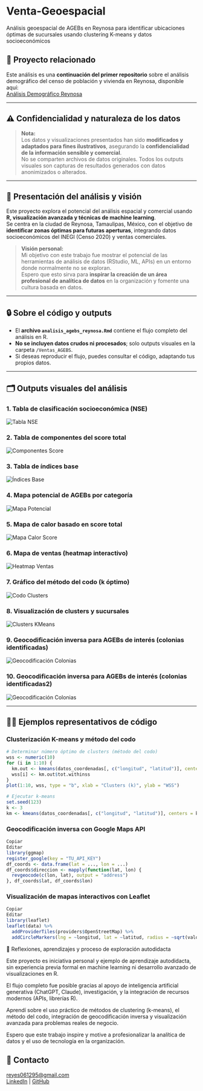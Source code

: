 # Venta-Geoespacial
Análisis geoespacial de AGEBs en Reynosa para identificar ubicaciones óptimas de sucursales usando clustering K-means y datos socioeconómicos

## 🔗 Proyecto relacionado

Este análisis es una **continuación del primer repositorio** sobre el análisis demográfico del censo de población y vivienda en Reynosa, disponible aquí:  
[Análisis Demográfico Reynosa](https://github.com/mreyes-analytics/analisis-censo-reynosa)

---

## ⚠️ Confidencialidad y naturaleza de los datos

> **Nota:**  
> Los datos y visualizaciones presentados han sido **modificados y adaptados para fines ilustrativos**, asegurando la **confidencialidad de la información sensible y comercial**.  
> No se comparten archivos de datos originales. Todos los outputs visuales son capturas de resultados generados con datos anonimizados o alterados.

---

## 📌 Presentación del análisis y visión

Este proyecto explora el potencial del análisis espacial y comercial usando **R, visualización avanzada y técnicas de machine learning**.  
Se centra en la ciudad de Reynosa, Tamaulipas, México, con el objetivo de **identificar zonas óptimas para futuras aperturas**, integrando datos socioeconómicos del INEGI (Censo 2020) y ventas comerciales.

> **Visión personal:**  
> Mi objetivo con este trabajo fue mostrar el potencial de las herramientas de análisis de datos (RStudio, ML, APIs) en un entorno donde normalmente no se exploran.  
> Espero que esto sirva para **inspirar la creación de un área profesional de analítica de datos** en la organización y fomente una cultura basada en datos.

---

## 🔒 Sobre el código y outputs

- El **archivo `analisis_agebs_reynosa.Rmd`** contiene el flujo completo del análisis en R.
- **No se incluyen datos crudos ni procesados**; solo outputs visuales en la carpeta `/Ventas_AGEBS`.
- Si deseas reproducir el flujo, puedes consultar el código, adaptando tus propios datos.

---

## 🗂️ Outputs visuales del análisis

### 1. Tabla de clasificación socioeconómica (NSE)
![Tabla NSE](Ventas_AGEBS/Tabla_clasificación_SE.png)

### 2. Tabla de componentes del score total
![Componentes Score](Ventas_AGEBS/Tabla_score_total.png)

### 3. Tabla de índices base
![Índices Base](Ventas_AGEBS/Tabla_índices_base.png)

### 4. Mapa potencial de AGEBs por categoría
![Mapa Potencial](Ventas_AGEBS/Mapa_categorizado_potencial.png)

### 5. Mapa de calor basado en score total
![Mapa Calor Score](Ventas_AGEBS/Mapa_de_calor_scoretotal.png)

### 6. Mapa de ventas (heatmap interactivo)
![Heatmap Ventas](Ventas_AGEBS/Venta_geoespacial_mapa_calor.png)

### 7. Gráfico del método del codo (k óptimo)
![Codo Clusters](Ventas_AGEBS/Método_del_codo.png)

### 8. Visualización de clusters y sucursales
![Clusters KMeans](Ventas_AGEBS/Clusterización_locación_sugerida.png)

### 9. Geocodificación inversa para AGEBs de interés (colonias identificadas)
![Geocodificación Colonias](Ventas_AGEBS/Geodificación_inversa_1.png)

### 10. Geocodificación inversa para AGEBs de interés (colonias identificadas2)
![Geocodificación Colonias](Ventas_AGEBS/Geodificación_inversa_2.png)

---

## 🧑‍💻 Ejemplos representativos de código

### Clusterización K-means y método del codo

```r
# Determinar número óptimo de clusters (método del codo)
wss <- numeric(10)
for (i in 1:10) {
  km.out <- kmeans(datos_coordenadas[, c("longitud", "latitud")], centers = i, nstart = 25)
  wss[i] <- km.out$tot.withinss
}
plot(1:10, wss, type = "b", xlab = "Clusters (k)", ylab = "WSS")

# Ejecutar k-means
set.seed(123)
k <- 3
km <- kmeans(datos_coordenadas[, c("longitud", "latitud")], centers = k, nstart = 25)
```
### Geocodificación inversa con Google Maps API
```r
Copiar
Editar
library(ggmap)
register_google(key = "TU_API_KEY")
df_coords <- data.frame(lat = ..., lon = ...)
df_coords$direccion <- mapply(function(lat, lon) {
  revgeocode(c(lon, lat), output = "address")
}, df_coords$lat, df_coords$lon)
```
### Visualización de mapas interactivos con Leaflet
```r
Copiar
Editar
library(leaflet)
leaflet(data) %>%
  addProviderTiles(providers$OpenStreetMap) %>%
  addCircleMarkers(lng = ~longitud, lat = ~latitud, radius = ~sqrt(valor)/10)
```
🚀 Reflexiones, aprendizajes y proceso de exploración autodidacta

Este proyecto es iniciativa personal y ejemplo de aprendizaje autodidacta, sin experiencia previa formal en machine learning ni desarrollo avanzado de visualizaciones en R.

El flujo completo fue posible gracias al apoyo de inteligencia artificial generativa (ChatGPT, Claude), investigación, y la integración de recursos modernos (APIs, librerías R).

Aprendí sobre el uso práctico de métodos de clustering (k-means), el método del codo, integración de geocodificación inversa y visualización avanzada para problemas reales de negocio.

Espero que este trabajo inspire y motive a profesionalizar la analítica de datos y el uso de tecnología en la organización.

## 📧 Contacto

reyes061295@gmail.com  
[LinkedIn](https://www.linkedin.com/in/marb951206/) | [GitHub](https://github.com/mreyes-analytics)


